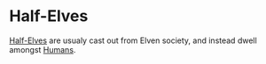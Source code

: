# Half-Elves

[Half-Elves] are usualy cast out from Elven society, and instead dwell amongst [Humans](humans.md).

[Half-Elves]: https://www.dndbeyond.com/races/20-half-elf
